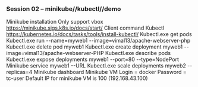 ### Session 02 – minikube//kubectl//demo
Minikube installation
Only support vbox
https://minikube.sigs.k8s.io/docs/start/ 
Client command
Kubectl
https://kubernetes.io/docs/tasks/tools/install-kubectl/
Kubectl.exe get pods
Kubectl.exe run --name=myweb1 --image=vimal13/apache-webserver-php
Kubectl.exe delete pod myweb1
Kubectl.exe create deployment myweb1 --image=vimal13/apache-webserver-PHP
Kubectl.exe describe pods
Kubectl.exe expose deployments myweb1 --port=80 --type=NodePort
Minikube service myweb1 --URL
Kubectl.exe scale deployments myweb2 --replicas=4
Minikube dashboard
Minikube VM
Login = docker
Password = tc-user
Default IP for minikube VM is 100 (192.168.43.100)
